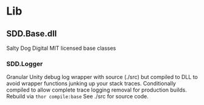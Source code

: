 Lib
===

SDD.Base.dll
------------

Salty Dog Digital MIT licensed base classes

### SDD.Logger

Granular Unity debug log wrapper with source (./src) but compiled to DLL to
avoid wrapper functions junking up your stack traces.  Conditionally compiled
to allow complete trace logging removal for production builds.  Rebuild via
`thor compile:base` See ./src for source code.
